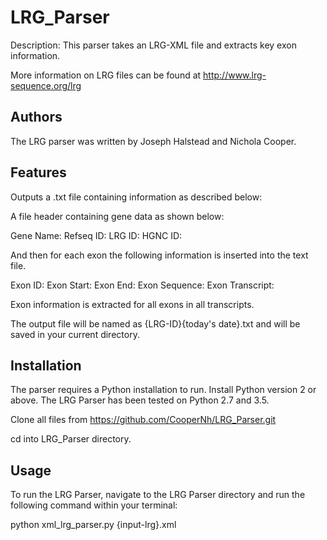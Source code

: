 LRG_Parser
============
Description: This parser takes an LRG-XML file and extracts key exon information.

More information on LRG files can be found at http://www.lrg-sequence.org/lrg

Authors
-------

The LRG parser was written by Joseph Halstead and Nichola Cooper.

Features
--------
Outputs a .txt file containing information as described below:

A file header containing gene data as shown below:

Gene Name:
Refseq ID:
LRG ID:
HGNC ID:

And then for each exon the following information is inserted into the text file.
 
Exon ID:
Exon Start:
Exon End: 
Exon Sequence:
Exon Transcript: 

Exon information is extracted for all exons in all transcripts. 

The output file will be named as {LRG-ID}{today's date}.txt and will be saved in your current directory.

Installation
------------
The parser requires a Python installation to run. Install Python version 2 or above. The LRG Parser has been tested on Python 2.7 and 3.5.

Clone all files from https://github.com/CooperNh/LRG_Parser.git

cd into LRG_Parser directory.


Usage
-----
To run the LRG Parser, navigate to the LRG Parser directory and run the following command within your terminal:

python xml_lrg_parser.py {input-lrg}.xml



